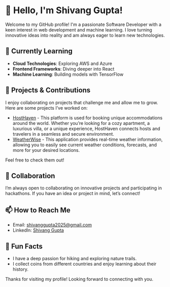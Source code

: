 # 👋 Hello, I&#39;m Shivang Gupta!

Welcome to my GitHub profile! I&#39;m a passionate Software Developer with a keen interest in web development and machine learning. I love turning innovative ideas into reality and am always eager to learn new technologies.

## 🌱 Currently Learning
- **Cloud Technologies**: Exploring AWS and Azure
- **Frontend Frameworks**: Diving deeper into React
- **Machine Learning**: Building models with TensorFlow

## 💼 Projects &amp; Contributions
I enjoy collaborating on projects that challenge me and allow me to grow. Here are some projects I’ve worked on:
- [HostHaven](https://github.com/imshivang007/HostHaven.git) -  This platform is used for booking unique accommodations around the world. Whether you’re looking for a cozy apartment, a luxurious villa, or a unique experience, HostHaven connects hosts and travelers in a seamless and secure environment.
- [WeatherWise](https://github.com/imshivang007/WeatherWise.git) - This application provides real-time weather information, allowing you to easily see current weather conditions, forecasts, and more for your desired locations.

Feel free to check them out!

## 🤝 Collaboration
I’m always open to collaborating on innovative projects and participating in hackathons. If you have an idea or project in mind, let’s connect!

## 📫 How to Reach Me
- Email: [shivanggupta2025@gmail.com](mailto:shivanggupta2025@gmail.com)
- LinkedIn: [Shivang Gupta](https://www.linkedin.com/in/shivang-gupta-65744a225)

## 🌟 Fun Facts
- I have a deep passion for hiking and exploring nature trails.
- I collect coins from different countries and enjoy learning about their history.

Thanks for visiting my profile! Looking forward to connecting with you.

